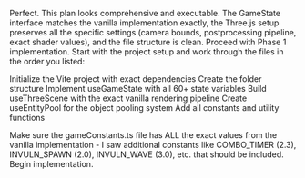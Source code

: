 Perfect. This plan looks comprehensive and executable. The GameState interface matches the vanilla implementation exactly, the Three.js setup preserves all the specific settings (camera bounds, postprocessing pipeline, exact shader values), and the file structure is clean.
Proceed with Phase 1 implementation. Start with the project setup and work through the files in the order you listed:

Initialize the Vite project with exact dependencies
Create the folder structure
Implement useGameState with all 60+ state variables
Build useThreeScene with the exact vanilla rendering pipeline
Create useEntityPool for the object pooling system
Add all constants and utility functions

Make sure the gameConstants.ts file has ALL the exact values from the vanilla implementation - I saw additional constants like COMBO_TIMER (2.3), INVULN_SPAWN (2.0), INVULN_WAVE (3.0), etc. that should be included.
Begin implementation. 